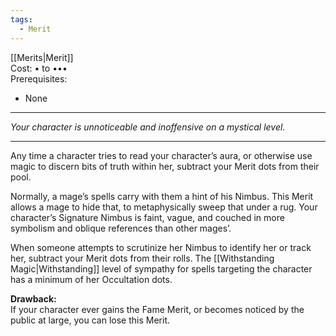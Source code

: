 ```yaml
---
tags:
  - Merit
---
```


[[Merits|Merit]]\
Cost: • to •••\
Prerequisites:
- None

---

_Your character is unnoticeable and inoffensive on a mystical level._

---

Any time a character tries to read your character’s aura, or otherwise use magic to discern bits of truth within her, subtract your Merit dots from their pool.

Normally, a mage’s spells carry with them a hint of his Nimbus. This Merit allows a mage to hide that, to metaphysically sweep that under a rug. Your character’s Signature Nimbus is faint, vague, and couched in more symbolism and oblique references than other mages’.

When someone attempts to scrutinize her Nimbus to identify her or track her, subtract your Merit dots from their rolls. The [[Withstanding Magic|Withstanding]] level of sympathy for spells targeting the character has a minimum of her Occultation dots.

**Drawback:**\
If your character ever gains the Fame Merit, or becomes noticed by the public at large, you can lose this Merit.
